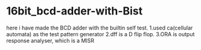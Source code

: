 # 16bit_bcd-adder-with-Bist

here  i have made the BCD adder with the builtin self test.
1.used ca(cellular automata) as the test pattern generator
2.dff is a D flip flop.
3.ORA is output response analyser, which is a MISR

